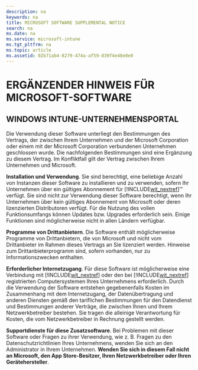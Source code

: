 ```yaml
---
description: na
keywords: na
title: MICROSOFT SOFTWARE SUPPLEMENTAL NOTICE
search: na
ms.date: na
ms.service: microsoft-intune
ms.tgt_pltfrm: na
ms.topic: article
ms.assetid: 02b71ab4-8279-474a-af59-839f4e48e0e0
---
```

# ERG&#196;NZENDER HINWEIS F&#220;R MICROSOFT-SOFTWARE

## WINDOWS INTUNE-UNTERNEHMENSPORTAL
Die Verwendung dieser Software unterliegt den Bestimmungen des Vertrags, der zwischen Ihrem Unternehmen und der Microsoft Corporation oder einem mit der Microsoft Corporation verbundenen Unternehmen geschlossen wurde.  Die nachfolgenden Bestimmungen sind eine Ergänzung zu diesem Vertrag. Im Konfliktfall gilt der Vertrag zwischen Ihrem Unternehmen und Microsoft.

**Installation und Verwendung**. Sie sind berechtigt, eine beliebige Anzahl von Instanzen dieser Software zu installieren und zu verwenden, sofern Ihr Unternehmen über ein gültiges Abonnement für [!INCLUDE[wit_nextref](../Token/wit_nextref_md.md)]™ verfügt. Sie sind nicht zur Verwendung dieser Software berechtigt, wenn Ihr Unternehmen über kein gültiges Abonnement von Microsoft oder deren lizenzierten Distributoren verfügt. Für die Nutzung des vollen Funktionsumfangs können Updates bzw. Upgrades erforderlich sein. Einige Funktionen sind möglicherweise nicht in allen Ländern verfügbar.

**Programme von Drittanbietern**. Die Software enthält möglicherweise Programme von Drittanbietern, die von Microsoft und nicht vom Drittanbieter im Rahmen dieses Vertrags an Sie lizenziert werden. Hinweise zum Drittanbieterprogramm sind, sofern vorhanden, nur zu Informationszwecken enthalten.

**Erforderlicher Internetzugang**. Für diese Software ist möglicherweise eine Verbindung mit [!INCLUDE[wit_nextref](../Token/wit_nextref_md.md)] oder den bei [!INCLUDE[wit_nextref](../Token/wit_nextref_md.md)] registrierten Computersystemen Ihres Unternehmens erforderlich. Durch die Verwendung der Software entstehen gegebenenfalls Kosten im Zusammenhang mit dem Internetzugang, der Datenübertragung und anderen Diensten gemäß den tariflichen Bestimmungen für den Datendienst und Bestimmungen anderer Verträge, die zwischen Ihnen und Ihrem Netzwerkbetreiber bestehen. Sie tragen die alleinige Verantwortung für Kosten, die vom Netzwerkbetreiber in Rechnung gestellt werden.

**Supportdienste für diese Zusatzsoftware**. Bei Problemen mit dieser Software oder Fragen zu ihrer Verwendung, wie z. B. Fragen zu den Datenschutzrichtlinien Ihres Unternehmens, wenden Sie sich an den Administrator in Ihrem Unternehmen. **Wenden Sie sich in diesem Fall nicht an Microsoft, den App Store-Besitzer, Ihren Netzwerkbetreiber oder Ihren Gerätehersteller**.


